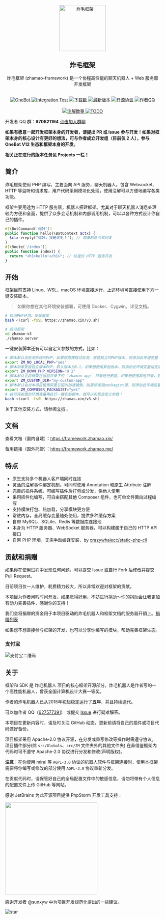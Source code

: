 <div align="center">
  <img src="https://cdn.jsdelivr.net/gh/zhamao-robot/zhamao-framework/resources/images/logo_trans.png" width = "150" height = "150" alt="炸毛框架"><br>
  <h2>炸毛框架</h2>
  炸毛框架 (zhamao-framework) 是一个协程高性能的聊天机器人 + Web 服务器开发框架<br><br>

<p align="center">
  <a href="https://onebot.dev/">
    <img src="https://img.shields.io/badge/OneBot-12-black?style=flat-square" alt="OneBot">
  </a>

  <a href="https://github.com/zhamao-robot/zhamao-framework/actions">
    <img src="https://img.shields.io/github/actions/workflow/status/zhamao-robot/zhamao-framework/test.yml?branch=v3-develop&label=Test&style=flat-square" alt="Integration Test">
  </a>

  <a href="https://packagist.org/packages/zhamao/framework">
    <img src="https://img.shields.io/packagist/dt/zhamao/framework?label=Downloads&style=flat-square" alt="下载数">
  </a>

  <a href="https://github.com/zhamao-robot/zhamao-framework/releases">
    <img src="https://img.shields.io/packagist/v/zhamao/framework?include_prereleases&label=Release&style=flat-square" alt="最新版本">
  </a>

  <a href="https://github.com/zhamao-robot/zhamao-framework/blob/master/LICENSE">
    <img src="https://img.shields.io/github/license/zhamao-robot/zhamao-framework?label=License&style=flat-square" alt="开源协议">
  </a>

  <a href="https://wpa.qq.com/msgrd?v=3&uin=627577391&site=qq&menu=yes">
    <img src="https://img.shields.io/badge/作者QQ-627577391-orange?style=flat-square" alt="作者QQ">
  </a>

  <br>
  <br>

  <a href="https://github.com/zhamao-robot/zhamao-framework/search?q=AnnotationBase">
    <img src="https://img.shields.io/github/search/zhamao-robot/zhamao-framework/AnnotationBase?label=Annotations&style=flat-square" alt="注解数量">
  </a>

  <a href="https://github.com/zhamao-robot/zhamao-framework/search?q=TODO">
    <img src="https://img.shields.io/github/search/zhamao-robot/zhamao-framework/TODO?label=TODO&style=flat-square" alt="TODO">
  </a>
</p>

</div>

开发者 QQ 群：**670821194** [点击加入群聊](https://jq.qq.com/?_wv=1027&k=YkNI3AIr)

**如果有愿意一起开发框架本身的开发者，请提出 PR 或 Issue 参与开发！如果对框架本身的核心设计有更好的想法，可与作者成立开发组（目前仅 2 人），参与 OneBot V12 生态和框架本身的开发。**

**相关正在进行的版本任务见 Projects 一栏！**

## 简介

炸毛框架使用 PHP 编写，主要面向 API 服务，聊天机器人，包含 Websocket、HTTP
等监听和请求库，用户代码采用模块化处理，使用注解可以方便地编写各类功能。

框架主要用途为 HTTP 服务器，机器人搭建框架。尤其对于聊天机器人消息处理较为方便和全面，提供了众多会话机制和内部调用机制，可以以各种方式设计你自己的插件。

```php
#[\BotCommand('你好')]
public function hello(\BotContext $ctx) {
  $ctx->reply("你好，我是炸毛！"); // 简单的命令式回复
}
#[\Route('/index')]
public function index() {
  return "<h1>hello!</h1>"; // 快速的 HTTP 服务开发
}
```

## 开始

框架目前支持 Linux、WSL、macOS 环境直接运行，上述环境可直接使用下方一键安装脚本。

> 如果你想在其他环境安装部署，可使用 Docker、Cygwin，详见文档。

```bash
# 检测PHP环境、安装框架
bash <(curl -fsSL https://zhamao.xin/v3.sh)

# 启动框架
cd zhamao-v3
./zhamao server
```

一键安装脚本还有可以自定义参数的方式，比如：

```bash
# 脚本默认会检测系统的PHP，如果想直接跳过检测，安装独立的PHP版本，则添加此环境变量
export ZM_NO_LOCAL_PHP="yes"
# 脚本如果安装独立版本PHP，默认版本为8.1，如果想使用其他版本，则添加此环境变量指定版本
export ZM_DOWN_PHP_VERSION="8.2"
# 脚本默认会将框架在当前目录下的 `zhamao-app` 目录进行安装，如果想使用其他目录，则添加此环境变量
export ZM_CUSTOM_DIR="my-custom-app"
# 脚本默认会对本项目使用阿里云国内加速镜像，如果想使用packagist源，则添加此环境变量
export ZM_COMPOSER_PACKAGIST="yes"
# 执行完前面的环境变量再执行一键安装脚本，就可以实现自定义参数！
bash <(curl -fsSL https://zhamao.xin/v3.sh)
```

关于其他安装方式，请参阅[文档](https://framework.zhamao.xin/guide/installation.html) 。

## 文档

查看文档（国内自建）：<https://framework.zhamao.xin/>

备用链接（国外托管）：<https://framework.zhamao.me/>

## 特点

- 原生支持多个机器人客户端同时连接
- 灵活的注解事件绑定机制，可同时使用 Annotation 和原生 Attribute 注解
- 完善的插件系统，可编写插件后打包或分发，供他人使用
- 采用插件化编写，可自由搭配其他 Composer 组件，也可单文件面向过程编写
- 支持模块打包、热加载，分享模块更方便
- 常驻内存，全局缓存变量随处使用，提供多种缓存方案
- 自带 MySQL、SQLite、Redis 等数据库连接池
- 本身为 HTTP 服务器、WebSocket 服务器，可以构建属于自己的 HTTP API 接口
- 自带 PHP 环境，无需手动编译安装，by [crazywhalecc/static-php-cli](https://github.com/crazywhalecc/static-php-cli)

## 贡献和捐赠

如果你在使用过程中发现任何问题，可以提交 Issue 或自行 Fork 后修改并提交 Pull Request。

目前项目仅一人维护，耗费精力较大，所以非常欢迎对框架的贡献。

本项目为作者闲暇时间开发，如果觉得好用，不妨进行捐助～你的捐助会让我更加有动力完善插件，感谢你的支持！

我们会将捐赠的资金用于本项目驱动的炸毛机器人和框架文档的服务器开销上。[捐赠列表](https://github.com/zhamao-robot/thanks)

如果您不想直接参与框架的开发，也可以分享你编写的模块，帮助完善框架生态。

### 支付宝

![支付宝二维码](https://cdn.jsdelivr.net/gh/zhamao-robot/zhamao-framework/resources/images/alipay_img.jpg)

## 关于

框架和 SDK 是 炸毛机器人 项目的核心框架开源部分。炸毛机器人是作者写的一个高性能机器人，曾获全国计算机设计大赛一等奖。

作者的炸毛机器人已从2018年初起稳定运行了**五年**，并且持续迭代。

可以加作者 QQ（[627577391](http://wpa.qq.com/msgrd?v=3&uin=627577391&site=qq&menu=yes)）
或提交 [Issue](https://github.com/zhamao-robot/zhamao-framework/issues/new/choose) 进行疑难解答。

本项目在更新内容时，请及时关注 GitHub 动态，更新前请将自己的插件或项目代码做好备份。

项目框架采用 Apache-2.0 协议开源，在分发或重写修改等操作时需遵守协议。项目插件部分(除 `src/Globals`、`src/ZM` 文件夹外的其他文件夹) 在非借鉴框架内代码时可不遵守 Apache-2.0 协议进行分发和修改(声明版权)。

**注意**：在你使用 mirai 等 `AGPL-3.0` 协议的机器人软件与框架连接时，使用本框架需要将你编写或修改的部分使用 `AGPL-3.0` 协议重新分发。

在贡献代码时，请保管好自己的全局配置文件中的敏感信息，请勿将带有个人信息的配置文件上传 GitHub 等网站。

感谢 JetBrains 为此开源项目提供 PhpStorm 开发工具支持：

<img src="https://resources.jetbrains.com/storage/products/company/brand/logos/PhpStorm.svg" width="300">

感谢开发者 @sunxyw 中为项目开发规范化提出的一些建议。

![star](https://starchart.cc/zhamao-robot/zhamao-framework.svg)
